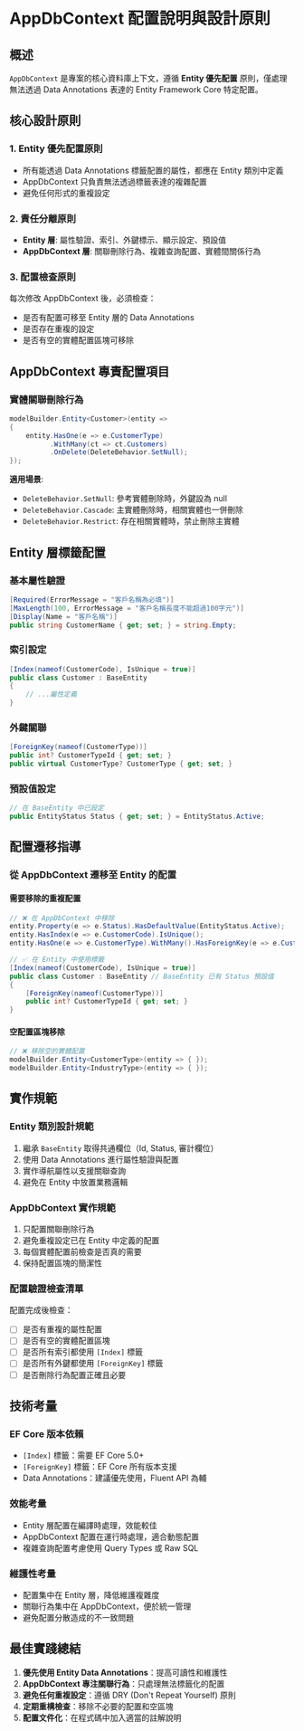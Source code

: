 # AppDbContext 配置說明與設計原則

## 概述
`AppDbContext` 是專案的核心資料庫上下文，遵循 **Entity 優先配置** 原則，僅處理無法透過 Data Annotations 表達的 Entity Framework Core 特定配置。

## 核心設計原則

### 1. **Entity 優先配置原則**
- 所有能透過 Data Annotations 標籤配置的屬性，都應在 Entity 類別中定義
- AppDbContext 只負責無法透過標籤表達的複雜配置
- 避免任何形式的重複設定

### 2. **責任分離原則**
- **Entity 層**: 屬性驗證、索引、外鍵標示、顯示設定、預設值
- **AppDbContext 層**: 關聯刪除行為、複雜查詢配置、實體間關係行為

### 3. **配置檢查原則**
每次修改 AppDbContext 後，必須檢查：
- 是否有配置可移至 Entity 層的 Data Annotations
- 是否存在重複的設定
- 是否有空的實體配置區塊可移除

## AppDbContext 專責配置項目

### **實體關聯刪除行為**
```csharp
modelBuilder.Entity<Customer>(entity =>
{
    entity.HasOne(e => e.CustomerType)
          .WithMany(ct => ct.Customers)
          .OnDelete(DeleteBehavior.SetNull);
});
```

**適用場景**:
- `DeleteBehavior.SetNull`: 參考實體刪除時，外鍵設為 null
- `DeleteBehavior.Cascade`: 主實體刪除時，相關實體也一併刪除
- `DeleteBehavior.Restrict`: 存在相關實體時，禁止刪除主實體

## Entity 層標籤配置

### **基本屬性驗證**
```csharp
[Required(ErrorMessage = "客戶名稱為必填")]
[MaxLength(100, ErrorMessage = "客戶名稱長度不能超過100字元")]
[Display(Name = "客戶名稱")]
public string CustomerName { get; set; } = string.Empty;
```

### **索引設定**
```csharp
[Index(nameof(CustomerCode), IsUnique = true)]
public class Customer : BaseEntity
{
    // ...屬性定義
}
```

### **外鍵關聯**
```csharp
[ForeignKey(nameof(CustomerType))]
public int? CustomerTypeId { get; set; }
public virtual CustomerType? CustomerType { get; set; }
```

### **預設值設定**
```csharp
// 在 BaseEntity 中已設定
public EntityStatus Status { get; set; } = EntityStatus.Active;
```

## 配置遷移指導

### **從 AppDbContext 遷移至 Entity 的配置**

#### 需要移除的重複配置
```csharp
// ❌ 在 AppDbContext 中移除
entity.Property(e => e.Status).HasDefaultValue(EntityStatus.Active);
entity.HasIndex(e => e.CustomerCode).IsUnique();
entity.HasOne(e => e.CustomerType).WithMany().HasForeignKey(e => e.CustomerTypeId);

// ✅ 在 Entity 中使用標籤
[Index(nameof(CustomerCode), IsUnique = true)]
public class Customer : BaseEntity // BaseEntity 已有 Status 預設值
{
    [ForeignKey(nameof(CustomerType))]
    public int? CustomerTypeId { get; set; }
}
```

#### 空配置區塊移除
```csharp
// ❌ 移除空的實體配置
modelBuilder.Entity<CustomerType>(entity => { });
modelBuilder.Entity<IndustryType>(entity => { });
```

## 實作規範

### **Entity 類別設計規範**
1. 繼承 `BaseEntity` 取得共通欄位（Id, Status, 審計欄位）
2. 使用 Data Annotations 進行屬性驗證與配置
3. 實作導航屬性以支援關聯查詢
4. 避免在 Entity 中放置業務邏輯

### **AppDbContext 實作規範**
1. 只配置關聯刪除行為
2. 避免重複設定已在 Entity 中定義的配置
3. 每個實體配置前檢查是否真的需要
4. 保持配置區塊的簡潔性

### **配置驗證檢查清單**
配置完成後檢查：
- [ ] 是否有重複的屬性配置
- [ ] 是否有空的實體配置區塊
- [ ] 是否所有索引都使用 `[Index]` 標籤
- [ ] 是否所有外鍵都使用 `[ForeignKey]` 標籤
- [ ] 是否刪除行為配置正確且必要

## 技術考量

### **EF Core 版本依賴**
- `[Index]` 標籤：需要 EF Core 5.0+
- `[ForeignKey]` 標籤：EF Core 所有版本支援
- Data Annotations：建議優先使用，Fluent API 為輔

### **效能考量**
- Entity 層配置在編譯時處理，效能較佳
- AppDbContext 配置在運行時處理，適合動態配置
- 複雜查詢配置考慮使用 Query Types 或 Raw SQL

### **維護性考量**
- 配置集中在 Entity 層，降低維護複雜度
- 關聯行為集中在 AppDbContext，便於統一管理
- 避免配置分散造成的不一致問題

## 最佳實踐總結

1. **優先使用 Entity Data Annotations**：提高可讀性和維護性
2. **AppDbContext 專注關聯行為**：只處理無法標籤化的配置
3. **避免任何重複設定**：遵循 DRY (Don't Repeat Yourself) 原則
4. **定期重構檢查**：移除不必要的配置和空區塊
5. **配置文件化**：在程式碼中加入適當的註解說明
